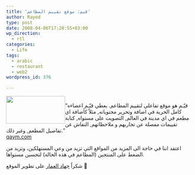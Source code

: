 ```yaml
---
title: 'قيم: موقع تقييم المطاعم'
author: Rayed
type: post
date: 2008-04-06T17:28:55+03:00
wp_direction:
  - rtl
categories:
  - Life
tags:
  - arabic
  - restaurant
  - web2
wordpress_id: 376

---
```

<p><a href="http://www.qaym.com/"><img class="alignleft" style="float: left;" src="http://www.qaym.com/templates/initial/images/qaym_header_logo_s.jpg" alt="" width="160" height="75" /></a><br />
&#8220;قيّـم هو موقع تفاعلي لتقييم المطاعم. يعطي قيّـم اعضاءه كامل الحرية في اضافة وتحرير محتوياته, مثلاً كأضافة اي مطعم في اي مدينة في العالم, التصويت على مستواه, كتابة تقييمات مفصلة عن تجاربهم و ملاحظاتهم, النقاش عن تفاصيل المطعم, وغير ذلك.&#8221;<br />
<a href="http://www.qaym.com/">qaym.com</a></p>
<p>اعتقد اننا في حاجة الى المزيد من المواقع التي تزيد من وعي المستهلكين، وتزيد من الضغط على المنتجين (المطاعم في هذه الحالة) لتحسين مستواها.</p>
<p>شكراً <a href="http://www.blogjihad.com/">جهاد العمار</a> على تطوير الموقع 🙂</p>
